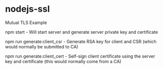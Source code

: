 # nodejs-ssl
Mutual TLS Example

npm start - Will start server and generate server private key and certificate

npm run generate:client_csr - Generate RSA key for client and CSR (which would normally be submitted to CA)

npm run generate:client_cert - Self-sign client certificate using the server key and certificate (this would normally come from a CA)


